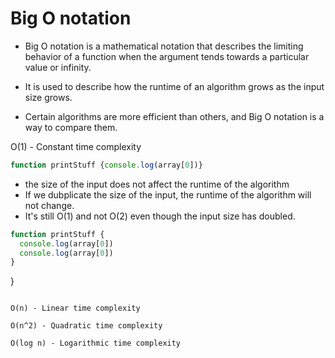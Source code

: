# Big O notation

- Big O notation is a mathematical notation that describes the limiting behavior of a function when the argument tends towards a particular value or infinity.

- It is used to describe how the runtime of an algorithm grows as the input size grows.

- Certain algorithms are more efficient than others, and Big O notation is a way to compare them.

O(1) - Constant time complexity

```javascript
function printStuff {console.log(array[0])}
```

- the size of the input does not affect the runtime of the algorithm
- If we dubplicate the size of the input, the runtime of the algorithm will not change.
- It's still O(1) and not O(2) even though the input size has doubled.

```javascript
function printStuff {
  console.log(array[0])
  console.log(array[0])
}
```

}

```

O(n) - Linear time complexity

O(n^2) - Quadratic time complexity

O(log n) - Logarithmic time complexity

```
